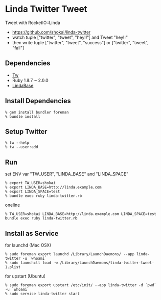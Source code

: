 Linda Twitter Tweet
===================
Tweet with RocketIO::Linda

* https://github.com/shokai/linda-twitter
* watch tuple ["twitter", "tweet", "hey!!"] and Tweet "hey!!"
* then write tuple ["twitter", "tweet", "success"] or ["twitter", "tweet", "fail"]


Dependencies
------------
- [Tw](http://shokai.github.io/tw)
- Ruby 1.8.7 ~ 2.0.0
- [LindaBase](https://github.com/shokai/linda-base)


Install Dependencies
--------------------

    % gem install bundler foreman
    % bundle install


Setup Twitter
-------------

    % tw --help
    % tw --user:add


Run
---

set ENV var "TW_USER", "LINDA_BASE" and "LINDA_SPACE"

    % export TW_USER=shokai
    % export LINDA_BASE=http://linda.example.com
    % export LINDA_SPACE=test
    % bundle exec ruby linda-twitter.rb


oneline

    % TW_USER=shokai LINDA_BASE=http://linda.example.com LINDA_SPACE=test  bundle exec ruby linda-twitter.rb


Install as Service
------------------

for launchd (Mac OSX)

    % sudo foreman export launchd /Library/LaunchDaemons/ --app linda-twitter -u `whoami`
    % sudo launchctl load -w /Library/LaunchDaemons/linda-twitter-tweet-1.plist


for upstart (Ubuntu)

    % sudo foreman export upstart /etc/init/ --app linda-twitter -d `pwd` -u `whoami`
    % sudo service linda-twitter start
